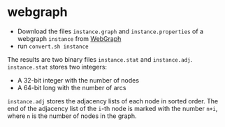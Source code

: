 # webgraph

- Download the files `instance.graph` and `instance.properties` of a webgraph `instance` from [WebGraph](http://law.di.unimi.it/datasets.php)
- run `convert.sh instance`

The results are two binary files `instance.stat` and `instance.adj`.
`instance.stat` stores two integers:
- A 32-bit integer with the number of nodes
- A 64-bit long with the number of arcs


`instance.adj` stores the adjacency lists of each node in sorted order.
The end of the adjacency list of the `i`-th node is marked with the number `n+i`, where `n` is the number of nodes in the graph.
